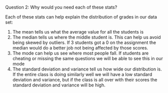 Question 2: Why would you need each of these stats?

Each of these stats can help explain the distribution of grades in our data set:

1. The mean tells us what the average value for all the students is
2. The median tells us where the middle student is. This can help us avoid being skewed by outliers. 
If 3 students got a 0 on the assignment the median would do a better job not being affected by those scores.
3. The mode can help us see where most people fall. If students are cheating or missing the same questions we will 
be able to see this in our mode
4. The standard deviation and variance tell us how wide our distribution is. If the entire class is doing similarly well
we will have a low standard deviation and variance, but if the class is all over with their scores the standard 
deviation and variance will be high. 

